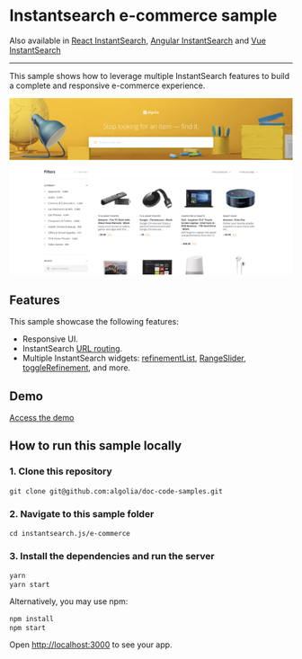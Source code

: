 # Instantsearch e-commerce sample

Also available in [React InstantSearch](../../react-instantsearch/e-commerce/), [Angular InstantSearch](../../angular-instantsearch/e-commerce/) and [Vue InstantSearch](../../vue-instantsearch/e-commerce/)

---

This sample shows how to leverage multiple InstantSearch features to build a complete and responsive e-commerce experience.

<p align="center"><img src="capture.png?raw=true" alt="A capture of the Algolia InstantSearch e-commerce demo" /></p>

## Features

This sample showcase the following features:

- Responsive UI.
- InstantSearch [URL routing](https://www.algolia.com/doc/guides/building-search-ui/going-further/routing-urls/js/).
- Multiple InstantSearch widgets: [refinementList](https://www.algolia.com/doc/api-reference/widgets/refinement-list/js/), [RangeSlider](https://www.algolia.com/doc/api-reference/widgets/range-slider/js/), [toggleRefinement](https://www.algolia.com/doc/api-reference/widgets/toggle-refinement/js/), and more.

## Demo

[Access the demo](https://codesandbox.io/s/github/algolia/doc-code-samples/tree/master/instantsearch.js/e-commerce)

## How to run this sample locally

### 1. Clone this repository

```
git clone git@github.com:algolia/doc-code-samples.git
```

### 2. Navigate to this sample folder

```
cd instantsearch.js/e-commerce
```

### 3. Install the dependencies and run the server

```
yarn
yarn start
```

Alternatively, you may use npm:

```
npm install
npm start
```

Open <http://localhost:3000> to see your app.
